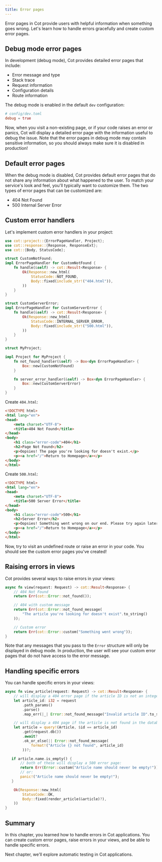 ```yaml
---
title: Error pages
---
```


Error pages in Cot provide users with helpful information when something goes wrong. Let's learn how to handle errors gracefully and create custom error pages.

## Debug mode error pages

In development (debug mode), Cot provides detailed error pages that include:

* Error message and type
* Stack trace
* Request information
* Configuration details
* Route information

The debug mode is enabled in the default `dev` configuration:

```toml
# config/dev.toml
debug = true
```

Now, when you visit a non-existing page, or if your code raises an error or panics, Cot will display a detailed error page with the information useful to debug the issue. Note that the error pages in debug mode may contain sensitive information, so you should always make sure it is disabled in production!

## Default error pages

When the debug mode is disabled, Cot provides default error pages that do not share any information about what happened to the user. To match your service's look and feel, you'll typically want to customize them. The two types of error pages that can be customized are:

* 404 Not Found
* 500 Internal Server Error

## Custom error handlers

Let's implement custom error handlers in your project:

```rust
use cot::project::{ErrorPageHandler, Project};
use cot::response::{Response, ResponseExt};
use cot::{Body, StatusCode};

struct CustomNotFound;
impl ErrorPageHandler for CustomNotFound {
    fn handle(&self) -> cot::Result<Response> {
        Ok(Response::new_html(
            StatusCode::NOT_FOUND,
            Body::fixed(include_str!("404.html")),
        ))
    }
}

struct CustomServerError;
impl ErrorPageHandler for CustomServerError {
    fn handle(&self) -> cot::Result<Response> {
        Ok(Response::new_html(
            StatusCode::INTERNAL_SERVER_ERROR,
            Body::fixed(include_str!("500.html")),
        ))
    }
}

struct MyProject;

impl Project for MyProject {
    fn not_found_handler(&self) -> Box<dyn ErrorPageHandler> {
        Box::new(CustomNotFound)
    }

    fn server_error_handler(&self) -> Box<dyn ErrorPageHandler> {
        Box::new(CustomServerError)
    }
}
```

Create `404.html`:

```html
<!DOCTYPE html>
<html lang="en">
<head>
    <meta charset="UTF-8">
    <title>404 Not Found</title>
</head>
<body>
    <h1 class="error-code">404</h1>
    <h2>Page Not Found</h2>
    <p>Oopsies! The page you're looking for doesn't exist.</p>
    <p><a href="/">Return to Homepage</a></p>
</body>
</html>
```

Create `500.html`:

```html
<!DOCTYPE html>
<html lang="en">
<head>
    <meta charset="UTF-8">
    <title>500 Server Error</title>
</head>
<body>
    <h1 class="error-code">500</h1>
    <h2>Server Error</h2>
    <p>Oopsies! Something went wrong on our end. Please try again later.</p>
    <p><a href="/">Return to Homepage</a></p>
</body>
</html>
```

Now, try to visit an undefined route or raise an error in your code. You should see the custom error pages you've created!

## Raising errors in views

Cot provides several ways to raise errors in your views:

```rust
async fn view(request: Request) -> cot::Result<Response> {
    // 404 Not Found
    return Err(cot::Error::not_found());

    // 404 with custom message
    return Err(cot::Error::not_found_message(
        "The article you're looking for doesn't exist".to_string()
    ));

    // Custom error
    return Err(cot::Error::custom("Something went wrong"));
}
```

Note that any messages that you pass to the `Error` structure will only be displayed in debug mode. In production, the user will see your custom error pages that do not have access to the error message.

## Handling specific errors

You can handle specific errors in your views:

```rust
async fn view_article(request: Request) -> cot::Result<Response> {
    // will display a 404 error page if the article ID is not an integer
    let article_id: i32 = request
        .path_params()
        .parse()
        .map_err(|_| Error::not_found_message("Invalid article ID".to_string()))?;

    // will display a 404 page if the article is not found in the database
    let article = query!(Article, $id == article_id)
        .get(request.db())
        .await?
        .ok_or_else(|| Error::not_found_message(
            format!("Article {} not found", article_id)
        ))?;

   if article.name.is_empty() {
       // both of these will display a 500 error page:
       return Err(Error::custom("Article name should never be empty!"));
       // or:
       panic!("Article name should never be empty!");
   }

    Ok(Response::new_html(
        StatusCode::OK,
        Body::fixed(render_article(&article)?),
    ))
}
```

## Summary

In this chapter, you learned how to handle errors in Cot applications. You can create custom error pages, raise errors in your views, and be able to handle specific errors.

Next chapter, we'll explore automatic testing in Cot applications.

